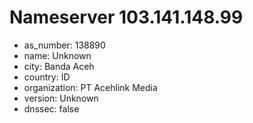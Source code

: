 # Nameserver 103.141.148.99

* as_number: 138890
* name: Unknown
* city: Banda Aceh
* country: ID
* organization: PT Acehlink Media
* version: Unknown
* dnssec: false
